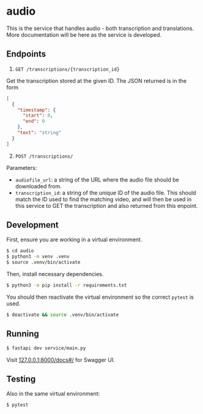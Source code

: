 # audio

This is the service that handles audio - both transcription and translations. More documentation will be here as the service is developed.

## Endpoints

1. `GET /transcriptions/{transcription_id}`

Get the transcription stored at the given ID. The JSON returned is in the form

```json
[
  {
    "timestamp": {
      "start": 0,
      "end": 0
    },
    "text": "string"
  }
]
```

2. `POST /transcriptions/`

Parameters:

* `audiofile_url`: a string of the URL where the audio file should be downloaded from.
* `transcription_id`: a string of the unique ID of the audio file. This should match the ID used to find the matching video, and will then be used in this service to GET the transcription and also returned from this enpoint.

## Development

First, ensure you are working in a virtual environment.

```bash
$ cd audio
$ python3 -m venv .venv
$ source .venv/bin/activate
```

Then, install necessary dependencies.

```bash
$ python3 -m pip install -r requirements.txt
```

You should then reactivate the virtual environment so the correct `pytest` is used.

```bash
$ deactivate && source .venv/bin/activate
```

## Running

```bash
$ fastapi dev service/main.py
```

Visit [127.0.0.1:8000/docs#/](http://127.0.0.1:8000/docs#/) for Swagger UI.

## Testing

Also in the same virtual environment:

```bash
$ pytest
```